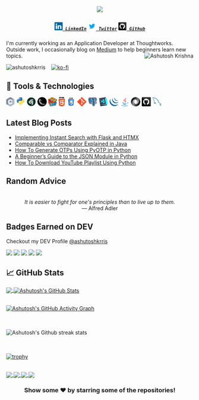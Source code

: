 <h1 align="center">
  <a href="https://git.io/typing-svg">
    <img src="https://readme-typing-svg.herokuapp.com?color=%2340A597&size=30&width=800&lines=Hello+World!+I+am+Ashutosh+Krishna;I+love+building+things+that+live+on+the+internet">
  </a>
</h1>

<h5 align="center">
  <code><a href="https://www.linkedin.com/in/ashutoshkrris/" title="LinkedIn Profile"><img width="22" src="images/linkedin.svg"> LinkedIn</a></code>
  <code><a href="https://www.twitter.com/ashutoshkrris/" title="Twitter Profile"><img width="22" src="images/twitter.svg"> Twitter</a></code>
  <code><a href="https://www.github.com/ashutoshkrris/" title="Github Profile"><img width="22" src="images/github.svg"> Github</a></code>
</h5>

I'm currently working as an Application Developer at Thoughtworks. Outside work, I occasionally blog on [Medium](https://ashutoshkrris.medium.com) to help beginners learn new topics.
<img align="right" alt="Ashutosh Krishna" src="https://i.imgur.com/Dg5p9rR.png" />

<p align="left"> 
  <img src="https://komarev.com/ghpvc/?username=ashutoshkrris&label=Views&color=blue&style=plastic" alt="ashutoshkrris" /> 
  &nbsp;&nbsp;&nbsp;<a href="https://ko-fi.com/Y8Y320QYE"><img src="https://ko-fi.com/img/githubbutton_sm.svg" alt="ko-fi" /></a>
</p>

## 🔧 Tools & Technologies
<code><img title="C" height="25" src="images/c.svg"></code>
<code><img title="Python" height="25" src="images/python-original.svg"></code>
<code><img title="Django" height="25" src="images/django.png"></code>
<code><img title="Flask" height="25" src="images/flask.png"></code>
<code><img title="Problem Solving" height="25" src="images/problemSolving.png"></code>
<code><img title="HTML5" height="25" src="images/html5.svg"></code>
<code><img title="CSS" height="25" src="images/css.svg"></code>
<code><img title="Git" height="25" src="images/git-original.svg"></code>
<code><img title="PostgreSQL" height="25" src="images/postgresql.svg"></code>
<code><img title="Visual Studio Code" height="25" src="images/vscode.png"></code>
<code><img title="JQuery" height="25" src="images/jquery-original.svg"></code>
<code><img title="Java" height="25" src="images/java-original.svg"></code>
<code><img title="JSON" height="25" src="images/json.svg"></code>
<code><img title="GitHub" height="25" src="images/github.svg"></code>
<code><img title="MySQL" height="25" src="images/mysql.svg"></code>


<!--😊
**ashutoshkrris/ashutoshkrris** is a ✨ _special_ ✨ repository because its `README.md` (this file) appears on your GitHub profile. -->

## Latest Blog Posts

<!-- BLOG-POST-LIST:START -->
- [Implementing Instant Search with Flask and HTMX](https://python.plainenglish.io/implementing-instant-search-with-flask-and-htmx-7d5ea928fd65?source=rss-b66584c2ea41------2)
- [Comparable vs Comparator Explained in Java](https://ashutoshkrris.medium.com/comparable-vs-comparator-explained-in-java-0aabaedf8d47?source=rss-b66584c2ea41------2)
- [How To Generate OTPs Using PyOTP in Python](https://python.plainenglish.io/how-to-generate-otps-using-pyotp-in-python-3b8722ee49eb?source=rss-b66584c2ea41------2)
- [A Beginner’s Guide to the JSON Module in Python](https://python.plainenglish.io/a-beginners-guide-to-the-json-module-in-python-1bddf3c20b0f?source=rss-b66584c2ea41------2)
- [How To Download YouTube Playlist Using Python](https://python.plainenglish.io/how-to-download-youtube-playlist-using-python-4e832989e017?source=rss-b66584c2ea41------2)
<!-- BLOG-POST-LIST:END -->

## Random Advice

<!-- ADVICE:START -->
<p align="center"><br><i>It is easier to fight for one's principles than to live up to them. </i><br>— Alfred Adler</p>
<!-- ADVICE:END -->

## Badges Earned on DEV

Checkout my DEV Profile [@ashutoshkrris](https://dev.to/ashutoshkrris)

<a><img src="https://res.cloudinary.com/practicaldev/image/fetch/s--ipK3ZYfm--/c_limit,f_auto,fl_progressive,q_80,w_375/https://dev-to-uploads.s3.amazonaws.com/uploads/badge/badge_image/80/hacktoberfest2020-badge_2.png" width=100></a>
<a><img src="https://res.cloudinary.com/practicaldev/image/fetch/s--4f5VWKQw--/c_limit,f_auto,fl_progressive,q_80,w_375/https://dev-to-uploads.s3.amazonaws.com/uploads/badge/badge_image/2/1-year-badge.png" width=100></a>
<a><img src="https://res.cloudinary.com/practicaldev/image/fetch/s--cm4PWdMq--/c_limit,f_auto,fl_progressive,q_80,w_375/https://dev-to-uploads.s3.amazonaws.com/uploads/badge/badge_image/131/hacktoberfest-2021-badge.png" width=100></a>
<a><img src="https://res.cloudinary.com/practicaldev/image/fetch/s--7LzjnbaB--/c_limit,f_auto,fl_progressive,q_80,w_180/https://dev-to-uploads.s3.amazonaws.com/uploads/badge/badge_image/9/2year-Badge-shadow__1_.png" width=100></a>
<a><img src="https://res.cloudinary.com/practicaldev/image/fetch/s--rX-dH2o3--/c_limit,f_auto,fl_progressive,q_80,w_180/https://dev-to-uploads.s3.amazonaws.com/uploads/badge/badge_image/206/ht-badge.png" width=100></a>


## &#x1f4c8; GitHub Stats

<a href="https://github.com/ashutoshkrris/ashutoshkrris">
  <img align="center" src="https://github-readme-stats.vercel.app/api/top-langs/?username=ashutoshkrris&hide=java,html&title_color=ffffff&text_color=c9cacc&icon_color=2bbc8a&bg_color=1d1f21" />
</a>
<a href="https://github.com/ashutoshkrris/ashutoshkrris">
  <img align="center" src="https://github-readme-stats.vercel.app/api?username=ashutoshkrris&show_icons=true&line_height=27&count_private=true&title_color=ffffff&text_color=c9cacc&icon_color=2bbc8a&bg_color=1d1f21" alt="Ashutosh's GitHub Stats" />
</a>
<br/><br/>

[![Ashutosh's GitHub Activity Graph](https://activity-graph.herokuapp.com/graph?username=ashutoshkrris&theme=rogue)](https://github.com/ashutoshkrris)


<br/><br/>
![Ashutosh's Github streak stats](https://github-readme-streak-stats.herokuapp.com/?user=ashutoshkrris) 

<br><br>
[![trophy](https://github-profile-trophy.vercel.app/?username=ashutoshkrris)](https://github.com/ryo-ma/github-profile-trophy)

<br/>
<div>
  <a align="left" href="https://github.com/ashutoshkrris/COVID-19-Analysis">
  <img align="center" src="https://github-readme-stats.vercel.app/api/pin/?username=ashutoshkrris&repo=COVID-19-Analysis&title_color=ffffff&text_color=c9cacc&icon_color=2bbc8a&bg_color=1d1f21" />
</a> 

<a align="left" href="https://github.com/ashutoshkrris/iRead">
  <img align="center" src="https://github-readme-stats.vercel.app/api/pin/?username=ashutoshkrris&repo=iRead&title_color=ffffff&text_color=c9cacc&icon_color=2bbc8a&bg_color=1d1f21" />
</a> 

<a align="right" href="https://github.com/ashutoshkrris/Amazon-Price-Tracker">
  <img align="center" src="https://github-readme-stats.vercel.app/api/pin/?username=ashutoshkrris&repo=Amazon-Price-Tracker&title_color=ffffff&text_color=c9cacc&icon_color=2bbc8a&bg_color=1d1f21" />
</a> 

<a align="right" href="https://github.com/ashutoshkrris/YouTube-Trending-Videos-Analysis">
  <img align="center" src="https://github-readme-stats.vercel.app/api/pin/?username=ashutoshkrris&repo=YouTube-Trending-Videos-Analysis&title_color=ffffff&text_color=c9cacc&icon_color=2bbc8a&bg_color=1d1f21" />
</a>
</div>

<div align="center">

<h3> Show some ❤️ by starring some of the repositories! </h3>

</div>

